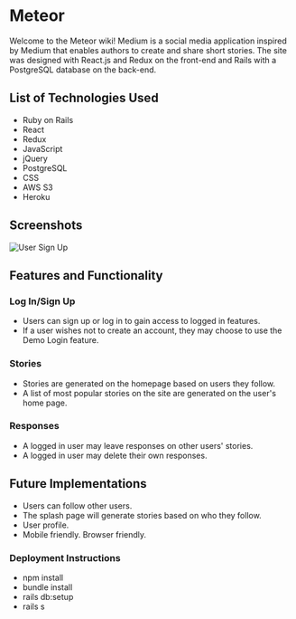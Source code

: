 # Meteor
Welcome to the Meteor wiki! Medium is a social media application inspired by Medium that enables authors to create and share short stories. The site was designed with React.js and Redux on the front-end and Rails with a PostgreSQL database on the back-end.

## List of Technologies Used
* Ruby on Rails
* React
* Redux
* JavaScript
* jQuery
* PostgreSQL
* CSS
* AWS S3
* Heroku

## Screenshots
![User Sign Up](https://user-images.githubusercontent.com/7242067/61167686-2966ef80-a4f7-11e9-983f-61f191bd00f8.png)

## Features and Functionality
### Log In/Sign Up
* Users can sign up or log in to gain access to logged in features. 
* If a user wishes not to create an account, they may choose to use the Demo Login feature.

### Stories
* Stories are generated on the homepage based on users they follow.
* A list of most popular stories on the site are generated on the user's home page.

### Responses
* A logged in user may leave responses on other users' stories.
* A logged in user may delete their own responses.

## Future Implementations
* Users can follow other users.
* The splash page will generate stories based on who they follow.
* User profile.
* Mobile friendly. Browser friendly.

### Deployment Instructions
* npm install
* bundle install
* rails db:setup
* rails s
